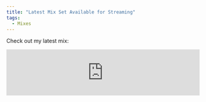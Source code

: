 ```yaml
---
title: "Latest Mix Set Available for Streaming"
tags: 
  - Mixes
---
```


Check out my latest mix:

<iframe width="100%" height="120" src="https://www.mixcloud.com/widget/iframe/?hide_cover=1&light=1&feed=%2Fbassreflections%2F" frameborder="0" ></iframe>